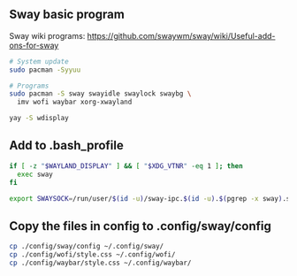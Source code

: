 ## Sway basic program
Sway wiki programs: https://github.com/swaywm/sway/wiki/Useful-add-ons-for-sway

```bash
# System update
sudo pacman -Syyuu

# Programs
sudo pacman -S sway swayidle swaylock swaybg \
  imv wofi waybar xorg-xwayland

yay -S wdisplay
```

## Add to .bash_profile
```bash
if [ -z "$WAYLAND_DISPLAY" ] && [ "$XDG_VTNR" -eq 1 ]; then
  exec sway
fi

export SWAYSOCK=/run/user/$(id -u)/sway-ipc.$(id -u).$(pgrep -x sway).sock
```

## Copy the files in config to .config/sway/config
```bash
cp ./config/sway/config ~/.config/sway/
cp ./config/wofi/style.css ~/.config/wofi/
cp ./config/waybar/style.css ~/.config/waybar/
```
